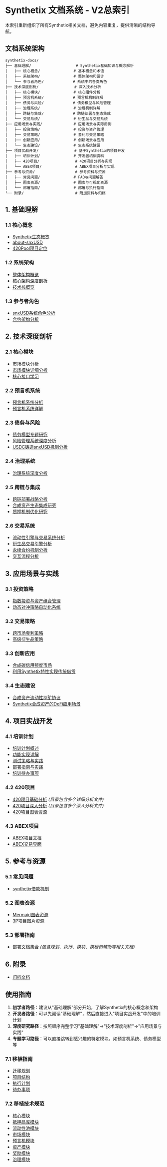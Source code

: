 # Synthetix 文档系统 - V2总索引

本索引重新组织了所有Synthetix相关文档，避免内容重复，提供清晰的结构导航。

## 文档系统架构

```
synthetix-docs/
├── 基础理解/                    # Synthetix基础知识与概念解析
│   ├── 核心概念/               # 基本概念和术语
│   ├── 系统架构/               # 整体架构和设计
│   └── 参与者角色/             # 系统中的各类角色
├── 技术深度剖析/                # 深入技术分析
│   ├── 核心模块/               # 核心组件分析
│   ├── 预言机系统/             # 预言机机制详解 
│   ├── 债务与风险/             # 债务模型与风险管理
│   ├── 治理系统/               # 治理机制详解
│   ├── 跨链与集成/             # 跨链部署与生态集成
│   └── 交易系统/               # 衍生品与交易系统
├── 应用场景与实践/              # 应用场景与实际用例
│   ├── 投资策略/               # 投资与资产管理
│   ├── 交易策略/               # 套利与交易策略
│   ├── 创新应用/               # 创新场景与应用
│   └── 生态建设/               # 生态系统建设
├── 项目实战开发/                # 基于Synthetix的项目开发
│   ├── 培训计划/               # 开发者培训资料
│   ├── 420项目/                # 420项目分析与实现
│   └── ABEX项目/               # ABEX项目分析与实现
├── 参考与资源/                  # 参考资料与资源
│   ├── 常见问题/               # FAQ与问题解答
│   ├── 图表资源/               # 图表与可视化资源
│   └── 部署指南/               # 部署与执行指南
└── 附录/                       # 附加资料与归档
```

## 1. 基础理解

### 1.1 核心概念

- [Synthetix生态概览](/基础理解/核心概念/01-Synthetix生态概览.md)
- [about-snxUSD](/基础理解/核心概念/about-snxUSD.md)
- [420Pool项目定位](/基础理解/核心概念/02-420Pool项目定位.md)

### 1.2 系统架构

- [整体架构概览](/基础理解/系统架构/01-整体架构概览.md)
- [核心架构深度剖析](/基础理解/系统架构/核心架构深度剖析.md)
- [技术栈概览](/基础理解/系统架构/03-技术栈概览.md)

### 1.3 参与者角色

- [snxUSD系统角色分析](/基础理解/参与者角色/snxUSD系统角色分析.md)
- [合约架构分析](/基础理解/参与者角色/04-合约架构分析.md)

## 2. 技术深度剖析

### 2.1 核心模块

- [市场模块分析](/技术深度剖析/核心模块/02-市场模块分析.md)
- [市场模块详细分析](/技术深度剖析/核心模块/市场模块详细分析.md)
- [核心接口学习](/技术深度剖析/核心模块/05-核心接口学习.md)

### 2.2 预言机系统

- [预言机系统分析](/技术深度剖析/预言机系统/03-预言机系统分析.md)
- [预言机系统详解](/技术深度剖析/预言机系统/预言机系统详解.md)

### 2.3 债务与风险

- [债务模型专题研究](/技术深度剖析/债务与风险/债务模型专题研究.md)
- [风险管理系统深度分析](/技术深度剖析/债务与风险/风险管理系统深度分析.md)
- [USDC铸造snxUSD机制分析](/技术深度剖析/债务与风险/USDC铸造snxUSD机制分析.md)

### 2.4 治理系统

- [治理系统深度分析](/技术深度剖析/治理系统/治理系统深度分析.md)

### 2.5 跨链与集成

- [跨链部署战略分析](/技术深度剖析/跨链与集成/跨链部署战略分析.md)
- [合成资产生态集成研究](/技术深度剖析/跨链与集成/合成资产生态集成研究.md)
- [质押机制优化研究](/技术深度剖析/跨链与集成/质押机制优化研究.md)

### 2.6 交易系统

- [流动性引擎与交易系统分析](/技术深度剖析/交易系统/流动性引擎与交易系统分析.md)
- [衍生品交易引擎分析](/技术深度剖析/交易系统/衍生品交易引擎分析.md)
- [永续合约机制分析](/技术深度剖析/交易系统/永续合约机制分析.md)
- [交互流程分析](/技术深度剖析/交易系统/06-交互流程分析.md)

## 3. 应用场景与实践

### 3.1 投资策略

- [指数投资与资产组合管理](/应用场景与实践/投资策略/01_指数投资与资产组合管理.md)
- [动态对冲策略自动化系统](/应用场景与实践/投资策略/06_动态对冲策略自动化系统.md)

### 3.2 交易策略

- [跨市场套利策略](/应用场景与实践/交易策略/02_跨市场套利策略.md)
- [高级衍生品策略](/应用场景与实践/交易策略/03_高级衍生品策略.md)

### 3.3 创新应用

- [合成碳信用额度市场](/应用场景与实践/创新应用/05_合成碳信用额度市场.md)
- [利用Synthetix特性实现传统借贷](/应用场景与实践/创新应用/利用Synthetix特性实现传统借贷.md)

### 3.4 生态建设

- [合成资产流动性挖矿协议](/应用场景与实践/生态建设/04_合成资产流动性挖矿协议.md)
- [Synthetix合成资产的DeFi应用场景](/应用场景与实践/生态建设/Synthetix合成资产的DeFi应用场景.md)

## 4. 项目实战开发

### 4.1 培训计划

- [培训计划概述](/项目实战开发/培训计划/00-培训计划概述.md)
- [功能实现详解](/项目实战开发/培训计划/07-功能实现详解.md)
- [测试策略与实践](/项目实战开发/培训计划/08-测试策略与实践.md)
- [部署指南与实践](/项目实战开发/培训计划/09-部署指南与实践.md)
- [培训待办事项](/项目实战开发/培训计划/TodoList.md)

### 4.2 420项目

- [420项目基础分析](/项目实战开发/420项目/基础分析) *(目录包含多个详细分析文件)*
- [420项目深入分析](/项目实战开发/420项目/深入分析) *(目录包含多个深入分析文件)*
- [420项目图表资源](/项目实战开发/420项目/图表资源)

### 4.3 ABEX项目

- [ABEX项目文档](/项目实战开发/ABEX项目/项目文档)
- [ABEX交易界面](/项目实战开发/ABEX项目/交易界面)

## 5. 参考与资源

### 5.1 常见问题

- [synthetix借款机制](/参考与资源/常见问题/synthetix借款机制.md)

### 5.2 图表资源

- [Mermaid图表资源](/参考与资源/图表资源/Mermaid)
- [3P项目图片资源](/参考与资源/图表资源/3P)

### 5.3 部署指南

- [部署文档集合](/参考与资源/部署指南) *(包含规划、执行、模块、模板和辅助等相关文档)*

## 6. 附录

- [归档文档](/附录)


## 使用指南

1. **初学者路径**：建议从"基础理解"部分开始，了解Synthetix的核心概念和架构
2. **开发者路径**：可以先阅读"基础理解"，然后直接进入"项目实战开发"中的培训计划
3. **深度研究路径**：按照顺序完整学习"基础理解"→"技术深度剖析"→"应用场景与实践"
4. **专题学习路径**：可以直接跳转到感兴趣的特定模块，如预言机系统、债务模型等


### 7.1 移植指南

- [迁移规划](/项目实战开发/移植指南/迁移规划.md)
- [项目结构](/项目实战开发/移植指南/项目结构.md)
- [执行计划](/项目实战开发/移植指南/执行计划.md)
- [待办事项](/项目实战开发/移植指南/待办事项.md)

### 7.2 移植技术规范

- [核心模块](/技术深度剖析/移植技术/01-核心模块.md)
- [抵押品库模块](/技术深度剖析/移植技术/02-抵押品库模块.md)
- [流动性池模块](/技术深度剖析/移植技术/03-流动性池模块.md)
- [市场模块](/技术深度剖析/移植技术/04-市场模块.md)
- [预言机模块](/技术深度剖析/移植技术/05-预言机模块.md)
- [资产模块](/技术深度剖析/移植技术/06-资产模块.md)
- [奖励模块](/技术深度剖析/移植技术/07-奖励模块.md)
- [治理模块](/技术深度剖析/移植技术/08-治理模块.md)

